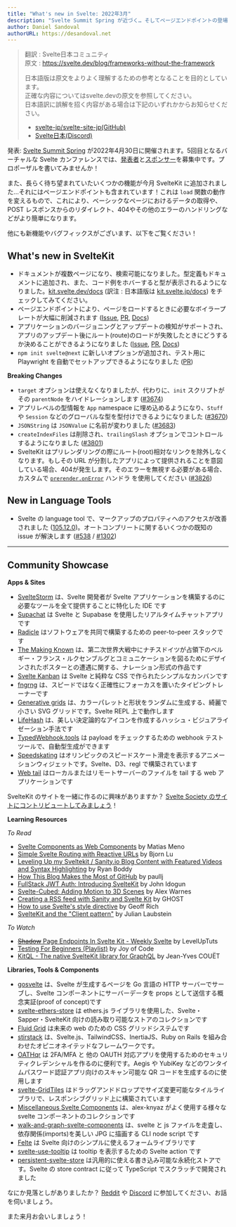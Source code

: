 ```yaml
---
title: "What's new in Svelte: 2022年3月"
description: "Svelte Summit Spring が近づく… そしてページエンドポイントの登場！"
author: Daniel Sandoval
authorURL: https://desandoval.net
---
```

> 翻訳 : Svelte日本コミュニティ  
> 原文 : https://svelte.dev/blog/frameworks-without-the-framework
> 
> 日本語版は原文をよりよく理解するための参考となることを目的としています。  
> 正確な内容についてはsvelte.devの原文を参照してください。  
> 日本語訳に誤解を招く内容がある場合は下記のいずれかからお知らせください。
> - [svelte-jp/svelte-site-jp(GitHub)](https://github.com/svelte-jp/svelte-site-jp)
> - [Svelte日本(Discord)](https://discord.com/invite/YTXq3ZtBbx)

発表: [Svelte Summit Spring](https://www.sveltesummit.com/) が2022年4月30日に開催されます。5回目となるバーチャルな Svelte カンファレンスでは、[発表者](https://www.sveltesummit.com/#speakers)と[スポンサー](https://www.sveltesummit.com/sponsors)を募集中です。プロポーザルを書いてみませんか！

また、長らく待ち望まれていたいくつかの機能が今月 SvelteKit に追加されました…それにはページエンドポイントも含まれています！これは `load` 関数の動作を変えるもので、これにより、ベーシックなページにおけるデータの取得や、POST レスポンスからのリダイレクト、404やその他のエラーのハンドリングなどがより簡単になります。

他にも新機能やバグフィックスがございます、以下をご覧ください！

## What's new in SvelteKit
- ドキュメントが複数ページになり、検索可能になりました。型定義もドキュメントに追加され、また、コード例をホバーすると型が表示されるようになりました。[kit.svelte.dev/docs](https://kit.svelte.dev/docs/) (訳注 : 日本語版は [kit.svelte.jp/docs](https://kit.svelte.jp/docs/)) をチェックしてみてください。
- ページエンドポイントにより、ページをロードするときに必要なボイラープレートが大幅に削減されます ([Issue](https://github.com/sveltejs/kit/issues/3532), [PR](https://github.com/sveltejs/kit/pull/3679), [Docs](https://kit.svelte.jp/docs/routing#endpoints-page-endpoints))
- アプリケーションのバージョニングとアップデートの検知がサポートされ、アプリのアップデート後にルート(route)のロードが失敗したときにどうするか決めることができるようになりました ([Issue](https://github.com/sveltejs/kit/issues/87), [PR](https://github.com/sveltejs/kit/pull/3412), [Docs](https://kit.svelte.jp/docs/configuration#version))
- `npm init svelte@next` に新しいオプションが追加され、テスト用に Playwright を自動でセットアップできるようになりました ([PR](https://github.com/sveltejs/kit/pull/4056))


**Breaking Changes**
- `target` オプションは使えなくなりましたが、代わりに、`init` スクリプトがその `parentNode` をハイドレーションします ([#3674](https://github.com/sveltejs/kit/pull/3674))
- アプリレベルの型情報を `App` namespace に埋め込めるようになり、`Stuff` や `Session` などのグローバルな型を型付けできるようになりました ([#3670](https://github.com/sveltejs/kit/pull/3670))
- `JSONString` は `JSONValue` に名前が変わりました ([#3683](https://github.com/sveltejs/kit/pull/3683))
- `createIndexFiles` は削除され、`trailingSlash` オプションでコントロールするようになりました ([#3801](https://github.com/sveltejs/kit/pull/3801))
- SvelteKit はプリレンダリングの際にルート(root)相対なリンクを除外しなくなります。もしその URL が分割したアプリによって提供されることを意図している場合、404が発生します。そのエラーを無視する必要がある場合、カスタムで [`prerender.onError`](https://kit.svelte.dev/docs/configuration#prerender) ハンドラ を使用してください ([#3826](https://github.com/sveltejs/kit/pull/3826))


## New in Language Tools
- Svelte の language tool で、マークアップのプロパティへのアクセスが改善されました ([105.12.0](https://github.com/sveltejs/language-tools/releases/tag/extensions-105.12.0))。オートコンプリートに関するいくつかの既知の issue が解決します ([#538](https://github.com/sveltejs/language-tools/issues/538) / [#1302](https://github.com/sveltejs/language-tools/issues/1302))


---

## Community Showcase

**Apps & Sites**
- [SvelteStorm](https://github.com/open-source-labs/SvelteStorm) は、Svelte 開発者が Svelte アプリケーションを構築するのに必要なツールを全て提供することに特化した IDE です
- [Supachat](https://github.com/Lleweraf/supachat) は Svelte と Supabase を使用したリアルタイムチャットアプリです
- [Radicle](https://radicle.xyz/) はソフトウェアを共同で構築するための peer-to-peer スタックです
- [The Making Known](https://the-making-known.com/) は、第二次世界大戦中にナチスドイツが占領下のベルギー・フランス・ルクセンブルグとコミュニケーションを図るためにデザインされたポスターとの遭遇に関する、ナレーション形式の作品です
- [Svelte Kanban](https://github.com/V-Py/svelte-kanban) は Svelte と純粋な CSS で作られたシンプルなカンバンです
- [fngrng](https://github.com/nvlgzr/fngrng) は、スピードではなく正確性にフォーカスを置いたタイピングトレーナーです
- [Generative grids](https://svelte.dev/repl/873988ce33db43f097c0ca69df57b3ac?version=3.46.4) は、カラーパレットと形状をランダムに生成する、綺麗で小さい SVG グリッドです。Svelte REPL 上で動作します
- [LifeHash](https://github.com/BlockchainCommons/lifehash.info) は、美しい決定論的なアイコンを作成するハッシュ・ビジュアライゼーション手法です
- [TypedWebhook.tools](https://typedwebhook.tools/) は payload をチェックするための webhook テストツールで、自動型生成ができます
- [Speedskating](https://github.com/spiegelgraphics/speedskating) はオリンピックのスピードスケート滑走を表示するアニメーションウィジェットです。Svelte、D3、regl で構築されています
- [Web tail](https://github.com/mishankov/web-tail) はローカルまたはリモートサーバーのファイルを tail する web アプリケーションです

SvelteKit のサイトを一緒に作るのに興味がありますか？ [Svelte Society のサイトにコントリビュートしてみましょう](https://github.com/svelte-society/sveltesociety.dev/issues)！


**Learning Resources**

_To Read_
- [Svelte Components as Web Components](https://medium.com/@yesmeno/svelte-components-as-web-components-b400d1253504) by Matias Meno
- [Simple Svelte Routing with Reactive URLs](https://bjornlu.com/blog/simple-svelte-routing-with-reactive-urls) by Bjorn Lu
- [Leveling Up my Sveltekit / Sanity.io Blog Content with Featured Videos and Syntax Highlighting](https://ryanboddy.net/level-up-blog) by Ryan Boddy
- [How This Blog Makes the Most of GitHub](https://paullj.github.io/posts/how-this-blog-makes-the-most-of-github/) by paullj
- [FullStack JWT Auth: Introducing SvelteKit](https://dev.to/sirneij/fullstack-jwt-introducing-sveltekit-3jcn) by John Idogun
- [Svelte-Cubed: Adding Motion to 3D Scenes](https://dev.to/alexwarnes/svelte-cubed-adding-motion-to-3d-scenes-51lo) by Alex Warnes
- [Creating a RSS feed with Sanity and Svelte Kit](https://ghostdev.xyz/posts/creating-a-rss-feed-with-sanity-and-svelte-kit) by GHOST
- [How to use Svelte's style directive](https://geoffrich.net/posts/style-directives/) by Geoff Rich
- [SvelteKit and the "Client pattern"](https://retro.cloud/sveltekit-and-the-client-pattern/) by Julian Laubstein

_To Watch_
- [~~Shadow~~ Page Endpoints In Svelte Kit - Weekly Svelte](https://www.youtube.com/watch?v=PoYPZT7ruqI) by LevelUpTuts
- [Testing For Beginners (Playlist)](https://www.youtube.com/watch?v=y53wwdBr5AI&list=PLA9WiRZ-IS_z7KpqhPELfEMbhAGRwZrzn) by Joy of Code
- [KitQL - The native SvelteKit library for GraphQL](https://www.youtube.com/watch?v=6pH4fnFN70w) by Jean-Yves COUËT


**Libraries, Tools & Components**
- [gosvelte](https://github.com/sachinbhutani/gosvelte) は、Svelte が生成するページを Go 言語の HTTP サーバーでサーブし、Svelte コンポーネントにサーバーデータを props として送信する概念実証(proof of concept)です
- [svelte-ethers-store](https://www.npmjs.com/package/svelte-ethers-store) は ethers.js ライブラリを使用した、Svelte・Sapper・SvelteKit 向けの読み取り可能なストアのコレクションです
- [Fluid Grid](https://fluid-grid.com/) は未来の web のための CSS グリッドシステムです
- [stirstack](https://github.com/seeReadCode/stirstack) は、Svelte.js、TailwindCSS、InertiaJS、Ruby on Rails を組み合わせたオピニオネイテッドなフレームワークです。
- [OATHqr](https://codeberg.org/vhs/oathqr) は 2FA/MFA と 他の OAUTH 対応アプリを使用するためのセキュリティクレデンシャルを作るのに便利です。Aegis や YubiKey などのワンタイムパスワード認証アプリ向けのスキャン可能な QR コードを生成するのに使用します
- [svelte-GridTiles](https://github.com/honeybeeSunshine/svelte-GridTiles) はドラッグアンドドロップでサイズ変更可能なタイルライブラリで、レスポンシブグリッド上に構築されています
- [Miscellaneous Svelte Components](https://github.com/alex-knyaz/Miscellaneous-svelte-components/) は、alex-knyaz がよく使用する様々な svelte コンポーネントのコレクションです
- [walk-and-graph-svelte-components](https://github.com/j2l/walk-and-graph-svelte-components) は、svelte と js ファイルを走査し、依存関係(imports)を美しい JPG に描画する CLI node script です
- [Felte](https://www.npmjs.com/package/felte) は Svelte 向けのシンプルに使えるフォームライブラリです
- [svelte-use-tooltip](https://github.com/untemps/svelte-use-tooltip) は tooltip を表示するための Svelte action です
- [persistent-svelte-store](https://github.com/omer-g/persistent-svelte-store) は汎用的に使える書き込み可能な永続化ストアです。Svelte の store contract に従って TypeScript でスクラッチで開発されました

なにか見落としがありましたか？ [Reddit](https://www.reddit.com/r/sveltejs/) や [Discord](https://discord.com/invite/yy75DKs) に参加してください、お話を伺いましょう。

また来月お会いしましょう！
